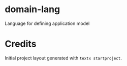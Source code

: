 # domain-lang

Language for defining application model


# Credits

Initial project layout generated with `textx startproject`.